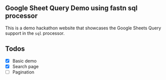 ## Google Sheet Query Demo using fastn sql processor

This is a demo hackathon website that showcases the Google Sheets Query support in the `sql` processor.

## Todos
- [x] Basic demo
- [x] Search page
- [ ] Pagination
